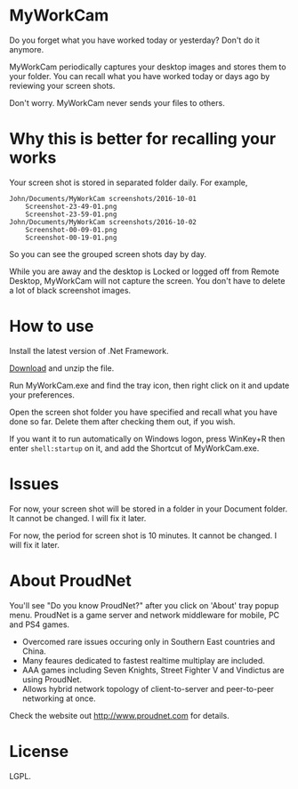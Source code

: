# MyWorkCam

Do you forget what you have worked today or yesterday? Don't do it anymore.

MyWorkCam periodically captures your desktop images and stores them to your folder. 
You can recall what you have worked today or days ago by reviewing your screen shots.

Don't worry. MyWorkCam never sends your files to others.

# Why this is better for recalling your works

Your screen shot is stored in separated folder daily. For example, 

```
John/Documents/MyWorkCam screenshots/2016-10-01
    Screenshot-23-49-01.png
    Screenshot-23-59-01.png
John/Documents/MyWorkCam screenshots/2016-10-02
    Screenshot-00-09-01.png
    Screenshot-00-19-01.png
```
So you can see the grouped screen shots day by day.

While you are away and the desktop is Locked or logged off from Remote Desktop, MyWorkCam will not capture the screen. You don't have to delete a lot of black screenshot images.

# How to use

Install the latest version of .Net Framework.

[Download](https://github.com/Nettention/MyWorkCam/releases/download/0.92/MyWorkCam.zip) and unzip the file.

Run MyWorkCam.exe and find the tray icon, then right click on it and update your preferences.

Open the screen shot folder you have specified and recall what you have done so far. Delete them after checking them out, if you wish.

If you want it to run automatically on Windows logon, press WinKey+R then enter `shell:startup` on it, and add the Shortcut of MyWorkCam.exe.

# Issues 

For now, your screen shot will be stored in a folder in your Document folder. It cannot be changed. I will fix it later.

For now, the period for screen shot is 10 minutes. It cannot be changed. I will fix it later.

# About ProudNet

You'll see "Do you know ProudNet?" after you click on 'About' tray popup menu. ProudNet is a game server and network middleware for mobile, PC and PS4 games. 

- Overcomed rare issues occuring only in Southern East countries and China. 
- Many feaures dedicated to fastest realtime multiplay are included. 
- AAA games including Seven Knights, Street Fighter V and Vindictus are using ProudNet.
- Allows hybrid network topology of client-to-server and peer-to-peer networking at once.

Check the website out http://www.proudnet.com for details. 

# License

LGPL.
